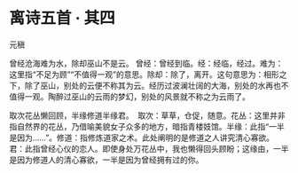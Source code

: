<link href="../../css/style.css" rel="stylesheet" type="text/css" />

# 离诗五首 · 其四

<span class="r">元稹

<div class="p">

曾经沧海难为水，除却巫山不是云。
<span class="comment">曾经：曾经到临。经：经临，经过。难为：这里指“不足为顾”“不值得一观”的意思。除却：除了，离开。这句意思为：相形之下，除了巫山，别处的云便不称其为云。经历过波澜壮阔的大海，别处的水再也不值得一观。陶醉过巫山的云雨的梦幻，别处的风景就不称之为云雨了。

取次花丛懒回顾，半缘修道半缘君。 
<span class="comment">取次：草草，仓促，随意。花丛：这里并非指自然界的花丛，乃借喻美貌女子众多的地方，暗指青楼妓馆。半缘：此指“一半是因为……”。修道：指修炼道家之术。此处阐明的是修道之人讲究清心寡欲。君：此指曾经心仪的恋人。即使身处万花丛中，我也懒得回头顾盼；这缘由，一半是因为修道人的清心寡欲，一半是因为曾经拥有过的你。
